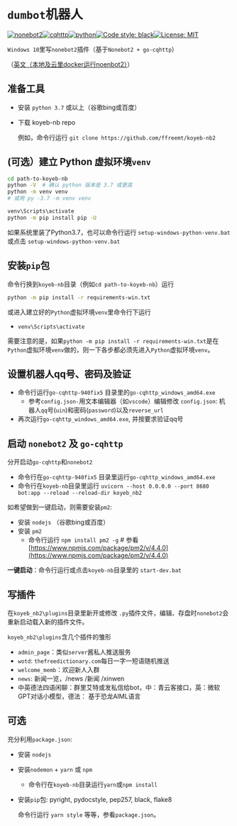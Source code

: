 # `dumbot`机器人
[![nonebot2](https://img.shields.io/static/v1?label=nonebot&message=v2.0.0a16&color=green)](https://v2.nonebot.dev/)[![cqhttp](https://img.shields.io/static/v1?label=driver&message=cqhttp&color=green)](https://v2.nonebot.dev/guide/cqhttp-guide.html)[![python](https://img.shields.io/static/v1?label=python+&message=3.7%2B&color=blue)](https://img.shields.io/static/v1?label=python+&message=3.7%2B&color=blue)[![Code style: black](https://img.shields.io/badge/code%20style-black-000000.svg)](https://github.com/psf/black)[![License: MIT](https://img.shields.io/badge/License-MIT-yellow.svg)](https://opensource.org/licenses/MIT)

`Windows 10`里写`nonebot2`插件（基于`Nonebot2 + go-cqhttp`）

（[英文（本地及云里docker运行noenbot2）](https://github.com/ffreemt/koyeb-nb2/blob/master/README.md)）

## 准备工具
*   安装 `python 3.7` 或以上（谷歌bing或百度）
*  下载 koyeb-nb repo

    例如，命令行运行 `git clone https://github.com/ffreemt/koyeb-nb2`

## (可选）建立 Python 虚拟环境`venv`
```bash
cd path-to-koyeb-nb
python -V  # 确认 python 版本是 3.7 或更高
python -m venv venv
# 或用 py -3.7 -m venv venv

venv\Scripts\activate
python -m pip install pip -U
```
如果系统里装了Python3.7，也可以命令行运行 `setup-windows-python-venv.bat` 或点击 `setup-windows-python-venv.bat`

## 安装`pip`包
命令行换到`koyeb-nb`目录（例如`cd path-to-koyeb-nb`）运行
```bash
python -m pip install -r requirements-win.txt
```

或进入建立好的`Python`虚拟环境`venv`里命令行下运行

*   `venv\Scripts\activate`

需要注意的是，如果`python -m pip install -r requirements-win.txt`是在`Python`虚拟环境`venv`做的，则一下各步都必须先进入`Python`虚拟环境`venv`。

##   设置机器人qq号、密码及验证
* 命令行运行`go-cqhttp-940fix5` 目录里的`go-cqhttp_windows_amd64.exe`
    * 参考`config.json-`用文本编辑器（如`vscode`）编辑修改 `config.json`: 机器人`qq`号(`uin`)和密码(`password`)以及``reverse_url``
* 再次运行`go-cqhttp_windows_amd64.exe`, 并按要求验证qq号

## 启动 `nonebot2` 及 `go-cqhttp`
分开启动`go-cqhttp`和`nonebot2`
*   命令行在`go-cqhttp-940fix5` 目录里运行`go-cqhttp_windows_amd64.exe`
*   命令行在`koyeb-nb`目录里运行 `uvicorn --host 0.0.0.0 --port 8680 bot:app --reload --reload-dir koyeb_nb2`

如希望做到一键启动，则需要安装`pm2`:
*   安装 `nodejs` （谷歌bing或百度）
*   安装 `pm2`
    *  命令行运行 `npm install pm2 -g`  # 参看[https://www.npmjs.com/package/pm2/v/4.4.0](https://www.npmjs.com/package/pm2/v/4.4.0)

**一键启动**：命令行运行或点击`koyeb-nb`目录里的
    `start-dev.bat`

## 写插件
在`koyeb_nb2\plugins`目录里新开或修改 `.py`插件文件，编辑、存盘时`nonebot2`会重新启动载入新的插件文件。

`koyeb_nb2\plugins`含几个插件的雏形
*   `admin_page`：类似`server`酱私人推送服务
*   `wotd`: `thefreedictionary.com`每日一字一短语随机推送
*   `welcome_memb`：欢迎新人入群
*   `news`: 新闻一览，/news /新闻 /xinwen
*   中英德法四语闲聊：群里艾特或发私信给bot，中：青云客接口，英：微软GPT对话小模型，德法： 基于恐龙AIML语言

## 可选

充分利用`package.json`:

*  安装 `nodejs`
*  安装`nodemon` + `yarn` 或 `npm`
    *   命令行在`koyeb-nb`目录运行`yarn`或`npm install`
*  安装`pip`包: pyright, pydocstyle, pep257, black, flake8

    命令行运行 `yarn style` 等等，参看`package.json`。

